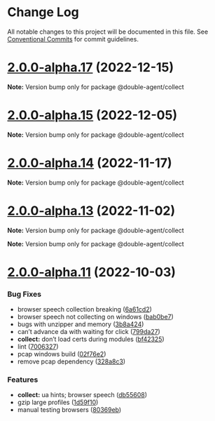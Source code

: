 # Change Log

All notable changes to this project will be documented in this file.
See [Conventional Commits](https://conventionalcommits.org) for commit guidelines.

# [2.0.0-alpha.17](https://github.com/ulixee/unblocked/compare/v2.0.0-alpha.15...v2.0.0-alpha.17) (2022-12-15)

**Note:** Version bump only for package @double-agent/collect





# [2.0.0-alpha.15](https://github.com/ulixee/unblocked/compare/v2.0.0-alpha.14...v2.0.0-alpha.15) (2022-12-05)

**Note:** Version bump only for package @double-agent/collect





# [2.0.0-alpha.14](https://github.com/ulixee/unblocked/compare/v2.0.0-alpha.13...v2.0.0-alpha.14) (2022-11-17)

**Note:** Version bump only for package @double-agent/collect





# [2.0.0-alpha.13](https://github.com/ulixee/unblocked/compare/v2.0.0-alpha.12...v2.0.0-alpha.13) (2022-11-02)

**Note:** Version bump only for package @double-agent/collect







**Note:** Version bump only for package @double-agent/collect





# [2.0.0-alpha.11](https://github.com/ulixee/unblocked/compare/v1.0.1...v2.0.0-alpha.11) (2022-10-03)


### Bug Fixes

* browser speech collection breaking ([6a61cd2](https://github.com/ulixee/unblocked/commit/6a61cd27538d2f3c9a1b6e823a68b498293c680b))
* browser speech not collecting on windows ([bab0be7](https://github.com/ulixee/unblocked/commit/bab0be717f1c8ad6ea7a252a493136b22ebd50f2))
* bugs with unzipper and memory ([3b8a424](https://github.com/ulixee/unblocked/commit/3b8a424109a7109107b48e0742665f943e5dfa80))
* can’t advance da with waiting for click ([799da27](https://github.com/ulixee/unblocked/commit/799da275bff9efd6e6e8bb3736c8e5c28709a455))
* **collect:** don’t load certs during modules ([bf42325](https://github.com/ulixee/unblocked/commit/bf4232587953c25499a4aa4f104a22172c10158a))
* lint ([7006327](https://github.com/ulixee/unblocked/commit/70063270438ad5e354a6ec1d32dbc4c57c9a0227))
* pcap windows build ([02f76e2](https://github.com/ulixee/unblocked/commit/02f76e273a35d60d3ddb968e2080e155c5fce5bf))
* remove pcap dependency ([328a8c3](https://github.com/ulixee/unblocked/commit/328a8c340433e266fddd68ee7ff1638af1eb58dd))


### Features

* **collect:** ua hints; browser speech ([db55608](https://github.com/ulixee/unblocked/commit/db55608b1025178c175397ce00c5ae67a7237e00))
* gzip large profiles ([1d59f10](https://github.com/ulixee/unblocked/commit/1d59f10c9aceb878cdbd3f51b9e28e60b78413c4))
* manual testing browsers ([80369eb](https://github.com/ulixee/unblocked/commit/80369eba36e039dfa5a0e00150cb9800afcedecb))
